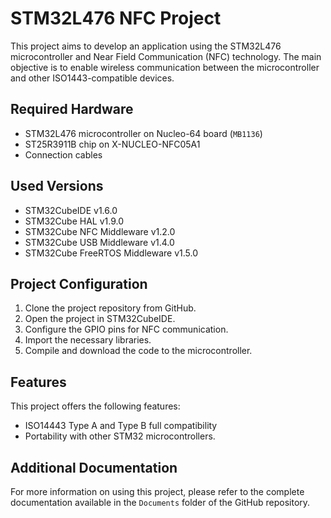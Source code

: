 # STM32L476 NFC Project

This project aims to develop an application using the STM32L476 microcontroller and Near Field Communication (NFC) technology. The main objective is to enable wireless communication between the microcontroller and other ISO1443-compatible devices.

## Required Hardware

- STM32L476 microcontroller on Nucleo-64 board (`MB1136`)
- ST25R3911B chip on X-NUCLEO-NFC05A1
- Connection cables

## Used Versions

- STM32CubeIDE v1.6.0
- STM32Cube HAL v1.9.0
- STM32Cube NFC Middleware v1.2.0
- STM32Cube USB Middleware v1.4.0
- STM32Cube FreeRTOS Middleware v1.5.0

## Project Configuration

1. Clone the project repository from GitHub.
2. Open the project in STM32CubeIDE.
3. Configure the GPIO pins for NFC communication.
4. Import the necessary libraries.
5. Compile and download the code to the microcontroller.

## Features

This project offers the following features:

- ISO14443 Type A and Type B full compatibility 
- Portability with other STM32 microcontrollers.

## Additional Documentation

For more information on using this project, please refer to the complete documentation available in the `Documents` folder of the GitHub repository.

